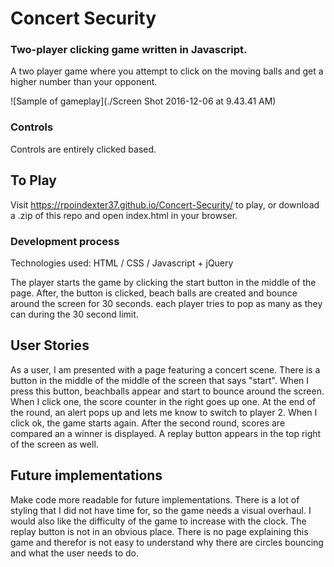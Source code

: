# Concert Security

### Two-player clicking game written in Javascript.

A two player game where you attempt to click on the moving balls and get a higher number than your opponent.  


![Sample of gameplay](./Screen Shot 2016-12-06 at 9.43.41 AM)

### Controls

Controls are entirely clicked based.

## To Play

Visit https://rpoindexter37.github.io/Concert-Security/ to play, or download a .zip of this repo and open index.html in your browser.

### Development process

Technologies used: HTML / CSS / Javascript + jQuery

The player starts the game by clicking the start button in the middle of the page. After, the button is clicked, beach balls are created and bounce around the screen for 30 seconds. each player tries to pop as many as they can during the 30 second limit.

## User Stories

As a user, I am presented with a page featuring a concert scene. There is a button in the middle of the middle of the screen that says "start". When I press this button, beachballs appear and start to bounce around the screen. When I click one, the score counter in the right goes up one. At the end of the round, an alert pops up and lets me know to switch to player 2. When I click ok, the game starts again. After the second round, scores are compared an a winner is displayed. A replay button appears in the top right of the screen as well.


## Future implementations

Make code more readable for future implementations.
There is a lot of styling that I did not have time for, so the game needs a visual overhaul.
I would also like the difficulty of the game to increase with the clock.
The replay button is not in an obvious place.
There is no page explaining this game and therefor is not easy to understand why there are circles bouncing and what the user needs to do.
